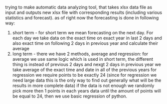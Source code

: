 trying to make automatic data analyzing tool, that takes xlsx data file as input and outputs new xlsx file with corresponding results (including various statistics and forecast).
as of right now the forecasting is done in following way:
1) short term - for short term we mean forecasting on the next day. For each day we take data on the exact time on exact year in last 2 days and also exact time on following 2 days in previous year and calculate their average
2) long term - there we have 2 methods, average and regression:
   for average we use same logic which is used in short term, the different thing is instead of previous 2 days and nexgt 2 days in previous year we take average of the exact time and date in all of the previous years
   for regression we require points to be exactly 24 (since for regression we need large data this is the only way to find out generally what will be the results in more complete data) if the data is not enough we randomly pick
   more then 1 points in each years data until the amount of points will be equal to 24, then we use basic regression of python.

